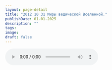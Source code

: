 ```yaml
---
layout: page-detail
title: "2012 10 31 Миры ведической Вселенной."
publishDate: 01-01-2025
description: ""
tags:
image:
draft: false
---
```


<audio title=" - 2012 10 31 Миры ведической Вселенной..mp3" src="https://filer-api.advayta.org/v1.0/public/files/72713" controls=""></audio>

  
